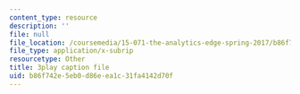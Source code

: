 ```yaml
---
content_type: resource
description: ''
file: null
file_location: /coursemedia/15-071-the-analytics-edge-spring-2017/b86f742e5eb0d86eea1c31fa4142d70f_L315IjxyUM.srt
file_type: application/x-subrip
resourcetype: Other
title: 3play caption file
uid: b86f742e-5eb0-d86e-ea1c-31fa4142d70f
---
```

